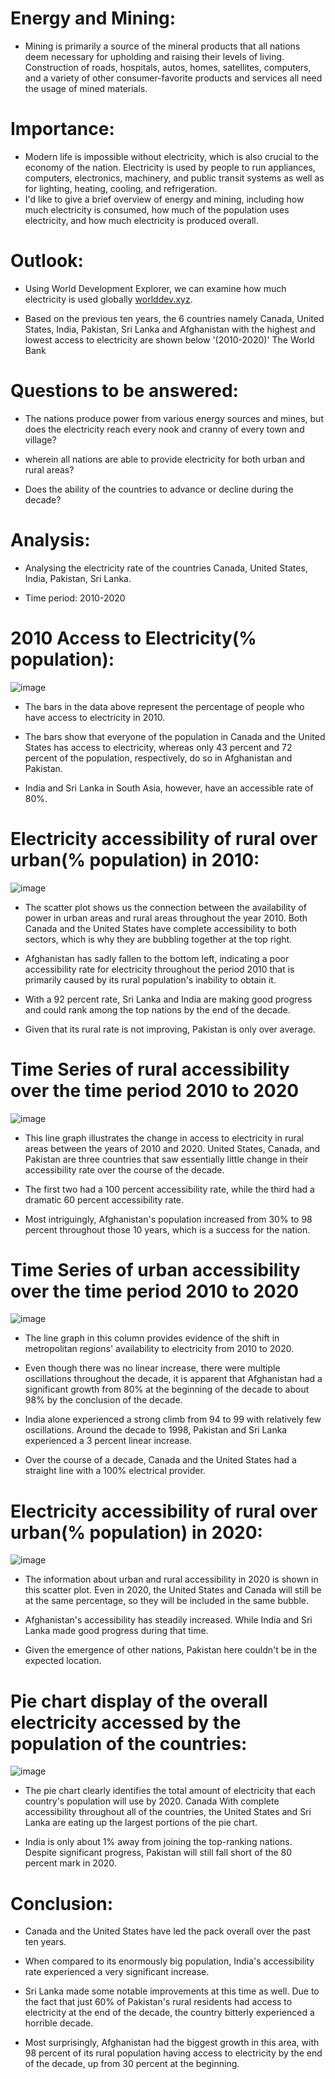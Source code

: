 # Energy and Mining:
- Mining is primarily a source of the mineral products that all nations deem necessary for upholding and raising their levels of living. Construction of roads, hospitals, autos, homes, satellites, computers, and a variety of other consumer-favorite products and services all need the usage of mined materials.

# Importance:
- Modern life is impossible without electricity, which is also crucial to the economy of the nation. Electricity is used by people to run appliances, computers, electronics, machinery, and public transit systems as well as for lighting, heating, cooling, and refrigeration.
- I'd like to give a brief overview of energy and mining, including how much electricity is consumed, how much of the population uses electricity, and how much electricity is produced overall.


# Outlook:
- Using World Development Explorer, we can examine how much electricity is used globally [worlddev.xyz](https://www.worlddev.xyz/).

- Based on the previous ten years, the 6 countries namely Canada, United States, India, Pakistan, Sri Lanka and Afghanistan with the highest and lowest access to electricity are shown below '(2010-2020)' The World Bank

# Questions to be answered:
- The nations produce power from various energy sources and mines, but does the electricity reach every nook and cranny of every town and village?
 
- wherein all nations are able to provide electricity for both urban and rural areas?
 
- Does the ability of the countries to advance or decline during the decade?

# Analysis:
- Analysing the electricity rate of the countries Canada, United States, India, Pakistan, Sri Lanka.
 
- Time period: 2010-2020

# 2010 Access to Electricity(% population):
![image](2010electricitybar.png)

- The bars in the data above represent the percentage of people who have access to electricity in 2010. 
 
- The bars show that everyone of the population in Canada and the United States has access to electricity, whereas only 43 percent and 72 percent of the population, respectively, do so in Afghanistan and Pakistan. 
 
- India and Sri Lanka in South Asia, however, have an accessible rate of 80%.

# Electricity accessibility of rural over urban(% population) in 2010:
![image](scr2010.png)

- The scatter plot shows us the connection between the availability of power in urban areas and rural areas throughout the year 2010. Both Canada and the United States have complete accessibility to both sectors, which is why they are bubbling together at the top right.
 
- Afghanistan has sadly fallen to the bottom left, indicating a poor accessibility rate for electricity throughout the period 2010 that is primarily caused by its rural population's inability to obtain it. 
 
- With a 92 percent rate, Sri Lanka and India are making good progress and could rank among the top nations by the end of the decade. 
 
- Given that its rural rate is not improving, Pakistan is only over average.

# Time Series of rural accessibility over the time period 2010 to 2020
![image](linerural.png)

- This line graph illustrates the change in access to electricity in rural areas between the years of 2010 and 2020. United States, Canada, and Pakistan are three countries that saw essentially little change in their accessibility rate over the course of the decade. 
 
- The first two had a 100 percent accessibility rate, while the third had a dramatic 60 percent accessibility rate. 
 
- Most intriguingly, Afghanistan's population increased from 30% to 98 percent throughout those 10 years, which is a success for the nation.

# Time Series of urban accessibility over the time period 2010 to 2020
![image](lineurban.png)

- The line graph in this column provides evidence of the shift in metropolitan regions' availability to electricity from 2010 to 2020.
 
- Even though there was no linear increase, there were multiple oscillations throughout the decade, it is apparent that Afghanistan had a significant growth from 80% at the beginning of the decade to about 98% by the conclusion of the decade. 
 
- India alone experienced a strong climb from 94 to 99 with relatively few oscillations. Around the decade to 1998, Pakistan and Sri Lanka experienced a 3 percent linear increase. 
 
- Over the course of a decade, Canada and the United States had a straight line with a 100% electrical provider.

# Electricity accessibility of rural over urban(% population) in 2020:
![image](scr2020.png)

- The information about urban and rural accessibility in 2020 is shown in this scatter plot. Even in 2020, the United States and Canada will still be at the same percentage, so they will be included in the same bubble. 
 
- Afghanistan's accessibility has steadily increased. While India and Sri Lanka made good progress during that time.
 
- Given the emergence of other nations, Pakistan here couldn't be in the expected location.

# Pie chart display of the overall electricity accessed by the population of the countries:
![image](F76AED85-2BB1-418F-90F0-779A0FE9B8EA.jpeg)

- The pie chart clearly identifies the total amount of electricity that each country's population will use by 2020. Canada With complete accessibility throughout all of the countries, the United States and Sri Lanka are eating up the largest portions of the pie chart. 
 
- India is only about 1% away from joining the top-ranking nations. Despite significant progress, Pakistan will still fall short of the 80 percent mark in 2020.


# Conclusion:
- Canada and the United States have led the pack overall over the past ten years.
 
-  When compared to its enormously big population, India's accessibility rate experienced a very significant increase.
  
-   Sri Lanka made some notable improvements at this time as well. Due to the fact that just 60% of Pakistan's rural residents had access to electricity at the end of the decade, the country bitterly experienced a horrible decade. 
   
-   Most surprisingly, Afghanistan had the biggest growth in this area, with 98 percent of its rural population having access to electricity by the end of the decade, up from 30 percent at the beginning.
